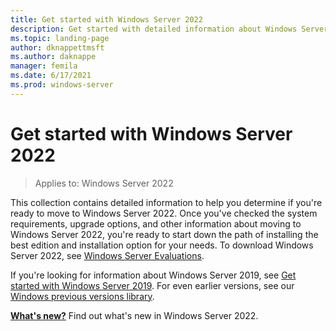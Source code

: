 ```yaml
---
title: Get started with Windows Server 2022
description: Get started with detailed information about Windows Server 2022 and get ready to deploy, upgrade, or migrate.
ms.topic: landing-page
author: dknappettmsft
ms.author: daknappe
manager: femila
ms.date: 6/17/2021
ms.prod: windows-server
---
```


# Get started with Windows Server 2022

>Applies to: Windows Server 2022

This collection contains detailed information to help you determine if you're ready to move to Windows Server 2022. Once you've checked the system requirements, upgrade options, and other information about moving to Windows Server 2022, you're ready to start down the path of installing the best edition and installation option for your needs. To download Windows Server 2022, see [Windows Server Evaluations](https://www.microsoft.com/evalcenter/evaluate-windows-server-2022-preview).

If you're looking for information about Windows Server 2019, see [Get started with Windows Server 2019](../get-started-19/get-started-19.md). For even earlier versions, see our [Windows previous versions library](/previous-versions/windows/).

[**What's new?**](get-started/whats-new.md) Find out what's new in Windows Server 2022.
